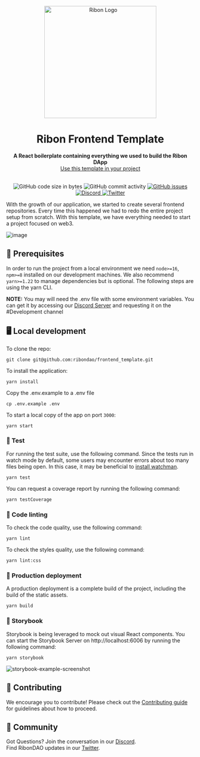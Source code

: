 <!---
The main structure of this README was taken from:
https://github.com/open-sauced/open-sauced#readme
-->


<div align="center">
  <br>
  <img alt="Ribon Logo" src="https://user-images.githubusercontent.com/24739860/190657474-1cb9457a-144e-4376-967c-e26d0c0b802c.png" width="300px">
  <h1>Ribon Frontend Template</h1>
  <strong>A React boilerplate containing everything we used to build the Ribon DApp</strong>
  <br>
  <a class="btn btn-primary ml-2" href="https://github.com/RibonDAO/frontend_template/generate" >Use this template in your project</a>
</div>
<br>
<p align="center">
  <img src="https://img.shields.io/github/languages/code-size/RibonDAO/frontend_template" alt="GitHub code size in bytes">
  <img src="https://img.shields.io/github/commit-activity/w/RibonDAO/frontend_template" alt="GitHub commit activity">
  <a href="https://github.com/RibonDAO/interface/issues">
    <img src="https://img.shields.io/github/issues/RibonDAO/frontend_template" alt="GitHub issues">
  </a>
  <a href="https://discord.gg/DBcwmDrkpy">
    <img src="https://img.shields.io/discord/341989911450091522.svg?label=&logo=discord&logoColor=ffffff&color=7389D8&labelColor=6A7EC2" alt="Discord">
  </a>
  <a href="https://twitter.com/RibonDAO">
    <img src="https://img.shields.io/twitter/follow/RibonDAO?label=Follow&style=social" alt="Twitter">
  </a>
</p>

With the growth of our application, we started to create several frontend repositories.
Every time this happened we had to redo the entire project setup from scratch. 
With this template, we have everything needed to start a project focused on web3.


![image](https://user-images.githubusercontent.com/24739860/191996585-c72e1918-2acf-4d46-a2d6-8d0402a4b014.png)


## 📖 Prerequisites

In order to run the project from a local environment we need `node>=16`, `npm>=8` installed on our development machines. We also recommend `yarn>=1.22` to manage dependencies but is optional. The following steps are using the yarn CLI.

**NOTE:** You may will need the .env file with some environment variables. You can get it by accessing our [Discord Server](https://discord.gg/DBcwmDrkpy) and requesting it on the #Development channel

## 🖥️ Local development

To clone the repo:

```shell
git clone git@github.com:ribondao/frontend_template.git
```

To install the application:

```shell
yarn install
```

Copy the .env.example to a .env file

```shell
cp .env.example .env
```

To start a local copy of the app on port `3000`:

```shell
yarn start
```

### 🧪 Test

For running the test suite, use the following command. Since the tests run in watch mode by default, some users may encounter errors about too many files being open. In this case, it may be beneficial to [install watchman](https://facebook.github.io/watchman/docs/install.html).

```shell
yarn test
```

You can request a coverage report by running the following command:

```shell
yarn testCoverage
```

### 🎨 Code linting

To check the code quality, use the following command:

```shell
yarn lint
```

To check the styles quality, use the following command:

```shell
yarn lint:css
```

### 🚀 Production deployment

A production deployment is a complete build of the project, including the build of the static assets.

```shell
yarn build
```

### 📙 Storybook

Storybook is being leveraged to mock out visual React components. You can start the Storybook Server on http://localhost:6006 by running the following command:

```shell
yarn storybook
```

![storybook-example-screenshot](https://user-images.githubusercontent.com/24739860/175363555-461e4c27-a994-470e-982b-f4c482b6e121.png)

## 🤝 Contributing

We encourage you to contribute! Please check out the [Contributing guide](https://ribondao.github.io/docs/) for guidelines about how to proceed.

## 💝 Community

Got Questions? Join the conversation in our [Discord](https://discord.gg/DBcwmDrkpy).  
Find RibonDAO updates in our [Twitter](https://www.twitter.com/RibonDAO).
